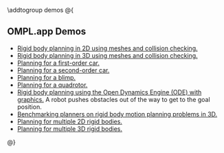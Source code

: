 \addtogroup demos
@{
## OMPL.app Demos

- [Rigid body planning in 2D using meshes and collision checking.](demos_2SE2RigidBodyPlanning_2SE2RigidBodyPlanning_8cpp_source.html)
- [Rigid body planning in 3D using meshes and collision checking.](demos_2SE3RigidBodyPlanning_2SE3RigidBodyPlanning_8cpp_source.html)
- [Planning for a first-order car.](demos_2SE2RigidBodyPlanning_2KinematicCarPlanning_8cpp_source.html)
- [Planning for a second-order car.](demos_2SE2RigidBodyPlanning_2DynamicCarPlanning_8cpp_source.html)
- [Planning for a blimp.](demos_2SE3RigidBodyPlanning_2BlimpPlanning_8cpp_source.html)
- [Planning for a quadrotor.](demos_2SE3RigidBodyPlanning_2QuadrotorPlanning_8cpp_source.html)
- [Rigid body planning using the Open Dynamics Engine (ODE) with graphics.](planOpenDE_8cpp_source.html) A robot pushes obstacles out of the way to get to the goal position.
- [Benchmarking planners on rigid body motion planning problems in 3D.](SE3RigidBodyPlanningBenchmark_8cpp_source.html)
- [Planning for multiple 2D rigid bodies.](demos_2SE2RigidBodyPlanning_2SE2MultiRigidBodyPlanning_8cpp_source.html)
- [Planning for multiple 3D rigid bodies.](demos_2SE3RigidBodyPlanning_2SE3MultiRigidBodyPlanning_8cpp_source.html)

@}
